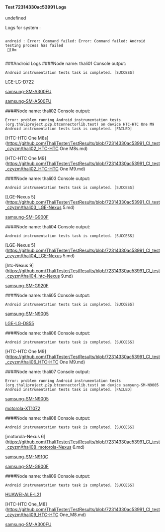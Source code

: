 #### Test 72314330ac53991 Logs

undefined

Logs for system : 
```

android : Error: Command failed: Error: Command failed: Android testing process has failed
 [0m


```
###Android Logs
####Node name: thali01
Console output:
```
Android instrumentation tests task is completed. [SUCCESS]
```
[LGE-LG-D722](https://github.com/ThaliTester/TestResults/blob/72314330ac53991_CI_test_czyzm/thali01_LGE-LG-D722.md)

[samsung-SM-A300FU](https://github.com/ThaliTester/TestResults/blob/72314330ac53991_CI_test_czyzm/thali01_samsung-SM-A300FU.md)

[samsung-SM-A500FU](https://github.com/ThaliTester/TestResults/blob/72314330ac53991_CI_test_czyzm/thali01_samsung-SM-A500FU.md)

####Node name: thali02
Console output:
```
Error: problem running Android instrumentation tests (org.thaliproject.p2p.btconnectorlib.test) on device HTC-HTC One M9 
Android instrumentation tests task is completed. [FAILED]
```
[HTC-HTC One M8s](https://github.com/ThaliTester/TestResults/blob/72314330ac53991_CI_test_czyzm/thali02_HTC-HTC One M8s.md)

[HTC-HTC One M9](https://github.com/ThaliTester/TestResults/blob/72314330ac53991_CI_test_czyzm/thali02_HTC-HTC One M9.md)

####Node name: thali03
Console output:
```
Android instrumentation tests task is completed. [SUCCESS]
```
[LGE-Nexus 5](https://github.com/ThaliTester/TestResults/blob/72314330ac53991_CI_test_czyzm/thali03_LGE-Nexus 5.md)

[samsung-SM-G900F](https://github.com/ThaliTester/TestResults/blob/72314330ac53991_CI_test_czyzm/thali03_samsung-SM-G900F.md)

####Node name: thali04
Console output:
```
Android instrumentation tests task is completed. [SUCCESS]
```
[LGE-Nexus 5](https://github.com/ThaliTester/TestResults/blob/72314330ac53991_CI_test_czyzm/thali04_LGE-Nexus 5.md)

[htc-Nexus 9](https://github.com/ThaliTester/TestResults/blob/72314330ac53991_CI_test_czyzm/thali04_htc-Nexus 9.md)

[samsung-SM-G920F](https://github.com/ThaliTester/TestResults/blob/72314330ac53991_CI_test_czyzm/thali04_samsung-SM-G920F.md)

####Node name: thali05
Console output:
```
Android instrumentation tests task is completed. [SUCCESS]
```
[samsung-SM-N9005](https://github.com/ThaliTester/TestResults/blob/72314330ac53991_CI_test_czyzm/thali05_samsung-SM-N9005.md)

[LGE-LG-D855](https://github.com/ThaliTester/TestResults/blob/72314330ac53991_CI_test_czyzm/thali05_LGE-LG-D855.md)

####Node name: thali06
Console output:
```
Android instrumentation tests task is completed. [SUCCESS]
```
[HTC-HTC One M9](https://github.com/ThaliTester/TestResults/blob/72314330ac53991_CI_test_czyzm/thali06_HTC-HTC One M9.md)

####Node name: thali07
Console output:
```
Error: problem running Android instrumentation tests (org.thaliproject.p2p.btconnectorlib.test) on device samsung-SM-N9005 
Android instrumentation tests task is completed. [FAILED]
```
[samsung-SM-N9005](https://github.com/ThaliTester/TestResults/blob/72314330ac53991_CI_test_czyzm/thali07_samsung-SM-N9005.md)

[motorola-XT1072](https://github.com/ThaliTester/TestResults/blob/72314330ac53991_CI_test_czyzm/thali07_motorola-XT1072.md)

####Node name: thali08
Console output:
```
Android instrumentation tests task is completed. [SUCCESS]
```
[motorola-Nexus 6](https://github.com/ThaliTester/TestResults/blob/72314330ac53991_CI_test_czyzm/thali08_motorola-Nexus 6.md)

[samsung-SM-N910C](https://github.com/ThaliTester/TestResults/blob/72314330ac53991_CI_test_czyzm/thali08_samsung-SM-N910C.md)

[samsung-SM-G900F](https://github.com/ThaliTester/TestResults/blob/72314330ac53991_CI_test_czyzm/thali08_samsung-SM-G900F.md)

####Node name: thali09
Console output:
```
Android instrumentation tests task is completed. [SUCCESS]
```
[HUAWEI-ALE-L21](https://github.com/ThaliTester/TestResults/blob/72314330ac53991_CI_test_czyzm/thali09_HUAWEI-ALE-L21.md)

[HTC-HTC One_M8](https://github.com/ThaliTester/TestResults/blob/72314330ac53991_CI_test_czyzm/thali09_HTC-HTC One_M8.md)

[samsung-SM-A300FU](https://github.com/ThaliTester/TestResults/blob/72314330ac53991_CI_test_czyzm/thali09_samsung-SM-A300FU.md)




